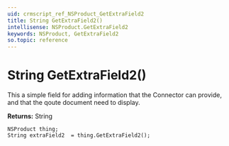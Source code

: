 ```yaml
---
uid: crmscript_ref_NSProduct_GetExtraField2
title: String GetExtraField2()
intellisense: NSProduct.GetExtraField2
keywords: NSProduct, GetExtraField2
so.topic: reference
---
```


# String GetExtraField2()

This a simple field for adding information that the Connector can provide, and that the qoute document need to display.

**Returns:** String

```crmscript
NSProduct thing;
String extraField2  = thing.GetExtraField2();
```

